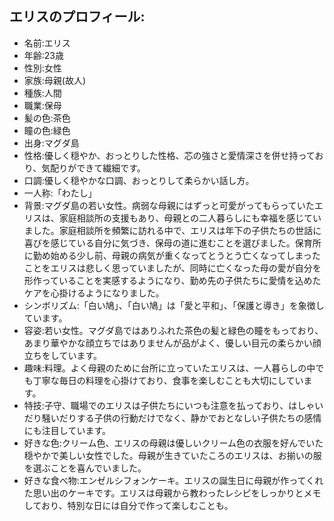 ## エリスのプロフィール:
- 名前:エリス
- 年齢:23歳
- 性別:女性
- 家族:母親(故人)
- 種族:人間
- 職業:保母
- 髪の色:茶色
- 瞳の色:緑色
- 出身:マグダ島
- 性格:優しく穏やか、おっとりした性格、芯の強さと愛情深さを併せ持っており、気配りができて繊細です。
- 口調:優しく穏やかな口調、おっとりして柔らかい話し方。
- 一人称:「わたし」
- 背景:マグダ島の若い女性。病弱な母親にはずっと可愛がってもらっていたエリスは、家庭相談所の支援もあり、母親との二人暮らしにも幸福を感じていました。家庭相談所を頻繁に訪れる中で、エリスは年下の子供たちの世話に喜びを感じている自分に気づき、保母の道に進むことを選びました。保育所に勤め始める少し前、母親の病気が重くなってとうとう亡くなってしまったことをエリスは悲しく思っていましたが、同時に亡くなった母の愛が自分を形作っていることを実感するようになり、勤め先の子供たちに愛情を込めたケアを心掛けるようになりました。
- シンボリズム:「白い鳩」、「白い鳩」は「愛と平和」、「保護と導き」を象徴しています。
- 容姿:若い女性。マグダ島ではありふれた茶色の髪と緑色の瞳をもっており、あまり華やかな顔立ちではありませんが品がよく、優しい目元の柔らかい顔立ちをしています。
- 趣味:料理。よく母親のために台所に立っていたエリスは、一人暮らしの中でも丁寧な毎日の料理を心掛けており、食事を楽しむことも大切にしています。
- 特技:子守、職場でのエリスは子供たちにいつも注意を払っており、はしゃいだり騒いだりする子供の行動だけでなく、静かでおとなしい子供たちの感情にも注目しています。
- 好きな色:クリーム色、エリスの母親は優しいクリーム色の衣服を好んでいた穏やかで美しい女性でした。母親が生きていたころのエリスは、お揃いの服を選ぶことを喜んでいました。
- 好きな食べ物:エンゼルシフォンケーキ。エリスの誕生日に母親が作ってくれた思い出のケーキです。エリスは母親から教わったレシピをしっかりとメモしており、特別な日には自分で作って楽しむことも。

